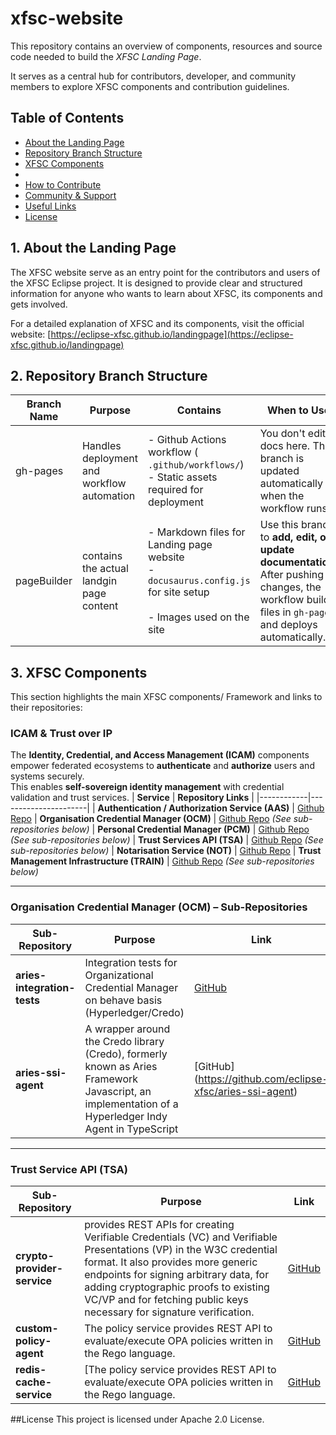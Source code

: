 # xfsc-website

This repository contains an overview of components, resources and source code needed to build the *XFSC Landing Page*.

It serves as a central hub for contributors, developer, and community members to explore XFSC components and contribution guidelines.

## Table of Contents
- [About the Landing Page](#About-the-Landing-Page)
- [Repository Branch Structure](#repository-branch-structure)
- [XFSC Components](#xfsc-components)
- 
- [How to Contribute](#how-to-contribute)
- [Community & Support](#community-support)
- [Useful Links](#useful-links)
- [License](#license)

## 1. About the Landing Page
The XFSC website serve as an entry point for the contributors and users of the XFSC Eclipse project. It is designed to provide clear and structured information for anyone who wants to learn about XFSC, its components and gets involved.

For a detailed explanation of XFSC and its components, visit the official website: [https://eclipse-xfsc.github.io/landingpage](https://eclipse-xfsc.github.io/landingpage)

## 2. Repository Branch Structure
| Branch Name | Purpose | Contains | When to Use |
|-------------|---------|----------|-------------|
| gh-pages | Handles deployment and workflow automation | - Github Actions workflow (` .github/workflows/`)<br>- Static assets required for deployment | You don't edit docs here. This branch is updated automatically when the workflow runs. |
| pageBuilder | contains the actual landgin page content | - Markdown files for Landing page website<br>- `docusaurus.config.js` for site setup<br><br>- Images used on the site| Use this branch to **add, edit, or update documentation**. After pushing changes, the workflow builds files in `gh-pages` and deploys automatically. |

## 3. XFSC Components
This section highlights the main XFSC components/ Framework and links to their repositories:
### **ICAM & Trust over IP** 
 The **Identity, Credential, and Access Management (ICAM)** components empower federated ecosystems to **authenticate** and **authorize** users and systems securely.  
This enables **self-sovereign identity management** with credential validation and trust services.
| **Service** | **Repository Links** |
|------------|----------------------|
| **Authentication / Authorization Service (AAS)** |  [Github Repo](https://github.com/eclipse-xfsc/aas)
| **Organisation Credential Manager (OCM)** | [Github Repo](https://github.com/eclipse-xfsc/org.eclipse.xfsc) *(See sub-repositories below)*
| **Personal Credential Manager (PCM)** | [Github Repo](https://github.com/eclipse-xfsc/org.eclipse.xfsc) *(See sub-repositories below)*
| **Trust Services API (TSA)** | [Github Repo](https://github.com/eclipse-xfsc/org.eclipse.xfsc) *(See sub-repositories below)*
| **Notarisation Service (NOT)** | [Github Repo](https://github.com/eclipse-xfsc/notarization-service) 
| **Trust Management Infrastructure (TRAIN)** | [Github Repo](https://github.com/eclipse-xfsc/org.eclipse.xfsc) *(See sub-repositories below)*

---

### **Organisation Credential Manager (OCM) – Sub-Repositories**
| **Sub-Repository** | **Purpose** | **Link** |
|---------------------|------------|----------|
| **aries-integration-tests** | Integration tests for Organizational Credential Manager on behave basis (Hyperledger/Credo) | [GitHub](https://github.com/eclipse-xfsc/aries-integration-tests) |
| **aries-ssi-agent** | A wrapper around the Credo library (Credo), formerly known as Aries Framework Javascript, an implementation of a Hyperledger Indy Agent in TypeScript | [GitHub] (https://github.com/eclipse-xfsc/aries-ssi-agent) |

---

### **Trust Service API (TSA)**
| **Sub-Repository** | **Purpose** | **Link** |
|---------------------|------------|----------|
| **crypto-provider-service** | provides REST APIs for creating Verifiable Credentials (VC) and Verifiable Presentations (VP) in the W3C credential format. It also provides more generic endpoints for signing arbitrary data, for adding cryptographic proofs to existing VC/VP and for fetching public keys necessary for signature verification. | [GitHub](https://github.com/eclipse-xfsc/crypto-provider-service) |
| **custom-policy-agent** | The policy service provides REST API to evaluate/execute OPA policies written in the Rego language. | [GitHub](https://github.com/eclipse-xfsc/custom-policy-agent) |
| **redis-cache-service** | [The policy service provides REST API to evaluate/execute OPA policies written in the Rego language. | [GitHub](https://github.com/eclipse-xfsc/redis-cache-service) |
##License
This project is licensed under Apache 2.0 License.
